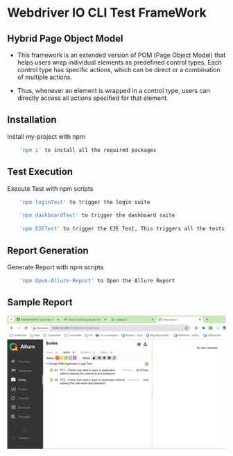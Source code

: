 # Webdriver IO CLI Test FrameWork 



## Hybrid Page Object Model 

- This framework is an extended version of POM (Page Object Model) that helps users wrap individual elements as predefined control types. Each control type has specific actions, which can be direct or a combination of multiple actions.

- Thus, whenever an element is wrapped in a control type, users can directly access all actions specified for that element.
 
## Installation

Install my-project with npm

```bash
    'npm i' to install all the required packages
```
    
## Test Execution

Execute Test with npm scripts

```bash
    'npm loginTest' to trigger the login suite
```

```bash
    'npm dashboardTest' to trigger the dashboard suite
```

```bash
    'npm E2ETest' to trigger the E2E Test, This triggers all the tests within the ./test folder
```

## Report Generation

Generate Report with npm scripts

```bash
    'npm Open-Allure-Report' to Open the Allure Report 
```

## Sample Report

![Sample Allure Report](image.png)